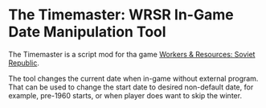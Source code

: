 # The Timemaster: WRSR In-Game Date Manipulation Tool

The Timemaster is a script mod for tha game [Workers & Resources: Soviet Republic][wrsr_steam].

The tool changes the current date when in-game without external program.
That can be used to change the start date to desired non-default date,
for example, pre-1960 starts, or when player does want to skip the winter.

[wrsr_steam]: https://store.steampowered.com/app/784150/Workers__Resources_Soviet_Republic/
